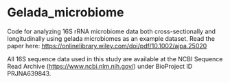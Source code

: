 # Gelada_microbiome
Code for analyzing 16S rRNA microbiome data both cross-sectionally and longitudinally using gelada microbiomes as an example dataset. Read the paper here: https://onlinelibrary.wiley.com/doi/pdf/10.1002/ajpa.25020

All 16S sequence data used in this study are available at the NCBI Sequence Read Archive (https://www.ncbi.nlm.nih.gov/) under BioProject ID PRJNA639843. 

